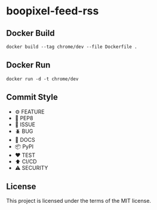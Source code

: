 # boopixel-feed-rss

## Docker Build

```shell
docker build --tag chrome/dev --file Dockerfile .
```

## Docker Run

```shell
docker run -d -t chrome/dev
```

## Commit Style

- ⚙️ FEATURE
- 📝 PEP8
- 📌 ISSUE
- 🪲 BUG
- 📘 DOCS
- 📦 PyPI
- ❤️️ TEST
- ⬆️ CI/CD
- ⚠️ SECURITY

## License

This project is licensed under the terms of the MIT license.
